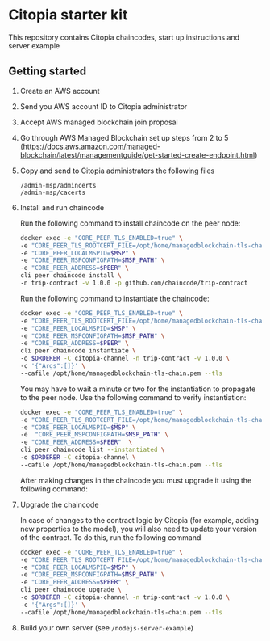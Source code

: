 # Citopia starter kit
This repository contains Citopia chaincodes, start up instructions and server example


## Getting started

1. Create an AWS account
2. Send you AWS account ID to Citopia administrator
3. Accept AWS managed blockchain join proposal
4. Go through AWS Managed Blockchain set up steps from 2 to 5 (https://docs.aws.amazon.com/managed-blockchain/latest/managementguide/get-started-create-endpoint.html)
5. Copy and send to Citopia administrators the following files
    ```
    /admin-msp/admincerts
    /admin-msp/cacerts
    ```
6. Install and run chaincode

    Run the following command to install chaincode on the peer node:
    
    ```sh
    docker exec -e "CORE_PEER_TLS_ENABLED=true" \
    -e "CORE_PEER_TLS_ROOTCERT_FILE=/opt/home/managedblockchain-tls-chain.pem" \
    -e "CORE_PEER_LOCALMSPID=$MSP" \
    -e "CORE_PEER_MSPCONFIGPATH=$MSP_PATH" \
    -e "CORE_PEER_ADDRESS=$PEER" \
    cli peer chaincode install \
    -n trip-contract -v 1.0.0 -p github.com/chaincode/trip-contract
    ```
    
    Run the following command to instantiate the chaincode:
    
    ```sh
    docker exec -e "CORE_PEER_TLS_ENABLED=true" \
    -e "CORE_PEER_TLS_ROOTCERT_FILE=/opt/home/managedblockchain-tls-chain.pem" \
    -e "CORE_PEER_LOCALMSPID=$MSP" \
    -e "CORE_PEER_MSPCONFIGPATH=$MSP_PATH" \
    -e "CORE_PEER_ADDRESS=$PEER" \
    cli peer chaincode instantiate \
    -o $ORDERER -C citopia-channel -n trip-contract -v 1.0.0 \
    -c '{"Args":[]}' \
    --cafile /opt/home/managedblockchain-tls-chain.pem --tls
    ```
    
    You may have to wait a minute or two for the instantiation to propagate to the peer node. 
    Use the following command to verify instantiation:
    
    ```sh
    docker exec -e "CORE_PEER_TLS_ENABLED=true" \
    -e "CORE_PEER_TLS_ROOTCERT_FILE=/opt/home/managedblockchain-tls-chain.pem" \
    -e "CORE_PEER_LOCALMSPID=$MSP" \
    -e  "CORE_PEER_MSPCONFIGPATH=$MSP_PATH" \
    -e "CORE_PEER_ADDRESS=$PEER"  \
    cli peer chaincode list --instantiated \
    -o $ORDERER -C citopia-channel \
    --cafile /opt/home/managedblockchain-tls-chain.pem --tls
    ```
    
    After making changes in the chaincode you must upgrade it using the following command:
    
7. Upgrade the chaincode

    In case of changes to the contract logic by Citopia (for example, adding new properties to the model),
     you will also need to update your version of the contract. To do this, run the following command
    
    ```sh
    docker exec -e "CORE_PEER_TLS_ENABLED=true" \
    -e "CORE_PEER_TLS_ROOTCERT_FILE=/opt/home/managedblockchain-tls-chain.pem" \
    -e "CORE_PEER_LOCALMSPID=$MSP" \
    -e "CORE_PEER_MSPCONFIGPATH=$MSP_PATH" \
    -e "CORE_PEER_ADDRESS=$PEER" \
    cli peer chaincode upgrade \
    -o $ORDERER -C citopia-channel -n trip-contract -v 1.0.0 \
    -c '{"Args":[]}' \
    --cafile /opt/home/managedblockchain-tls-chain.pem --tls
    ```
    
8. Build your own server (see `/nodejs-server-example`)